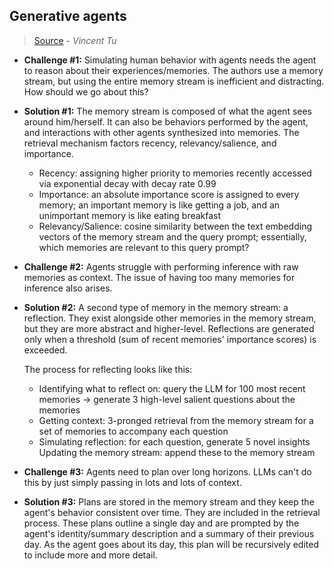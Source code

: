 ## Generative agents

> [Source](https://api.wandb.ai/links/vincenttu/v3tgur4t) - _Vincent Tu_

- **Challenge #1:** Simulating human behavior with agents needs the agent to reason about their experiences/memories. The authors use a memory stream, but using the entire memory stream is inefficient and distracting. How should we go about this?

- **Solution #1:** The memory stream is composed of what the agent sees around him/herself. It can also be behaviors performed by the agent, and interactions with other agents synthesized into memories. The retrieval mechanism factors recency, relevancy/salience, and importance. 

    - Recency: assigning higher priority to memories recently accessed via exponential decay with decay rate 0.99
    - Importance: an absolute importance score is assigned to every memory; an important memory is like getting a job, and an unimportant memory is like eating breakfast
    - Relevancy/Salience: cosine similarity between the text embedding vectors of the memory stream and the query prompt; essentially, which memories are relevant to this query prompt?


- **Challenge #2:** Agents struggle with performing inference with raw memories as context. The issue of having too many memories for inference also arises.
- **Solution #2:** A second type of memory in the memory stream: a reflection. They exist alongside other memories in the memory stream, but they are more abstract and higher-level. Reflections are generated only when a threshold (sum of recent memories' importance scores) is exceeded. 

    The process for reflecting looks like this:
    - Identifying what to reflect on: query the LLM for 100 most recent memories → generate 3 high-level salient questions about the memories
    - Getting context: 3-pronged retrieval from the memory stream for a set of memories to accompany each question
    - Simulating reflection: for each question, generate 5 novel insights
Updating the memory stream: append these to the memory stream


- **Challenge #3:** Agents need to plan over long horizons. LLMs can't do this by just simply passing in lots and lots of context.
- **Solution #3:** Plans are stored in the memory stream and they keep the agent's behavior consistent over time. They are included in the retrieval process. These plans outline a single day and are prompted by the agent's identity/summary description and a summary of their previous day. As the agent goes about its day, this plan will be recursively edited to include more and more detail.  
